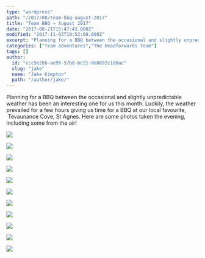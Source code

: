 ```yaml
---
type: "wordpress"
path: "/2017/08/team-bbq-august-2017"
title: "Team BBQ – August 2017"
date: "2017-08-21T15:47:43.000Z"
modified: "2017-11-03T10:52:08.000Z"
excerpt: "Planning for a BBQ between the occasional and slightly unpredictable weather has been an interesting one for us this month. Luckily, the weather prevailed for a few hours giving us time for a BBQ at our local favourite,  Tevaunance Cove, St Agnes. Here are some photos taken the evening, including some from the air!"
categories: ["Team adventures","The Headforwards Team"]
tags: []
author:
  id: "ccc5e2bb-ae99-57b8-bc21-de8892c1d0ac"
  slug: "jake"
  name: "Jake Kimpton"
  path: "/author/jake/"
---
```

Planning for a BBQ between the occasional and slightly unpredictable weather has been an interesting one for us this month. Luckily, the weather prevailed for a few hours giving us time for a BBQ at our local favourite,  Tevaunance Cove, St Agnes. Here are some photos taken the evening, including some from the air!

<section class="gallery">

![](/wp-content/uploads/2017/08/trevaunance-cove-15-08-17_007_headforwards-web-2048.jpg)

![](/wp-content/uploads/2017/08/20882596_10155623275273200_1591374532704516175_n.jpg)

![](/wp-content/uploads/2017/08/20800048_10155623274958200_5499520348858792656_n.jpg)

![](/wp-content/uploads/2017/08/trevaunance-cove-15-08-17_032_headforwards-web-2048.jpg)

![](/wp-content/uploads/2017/08/20799821_10155623275353200_7865436362886855948_n.jpg)

![](/wp-content/uploads/2017/08/20799798_10155623274858200_6163692524957000772_n.jpg)

![](/wp-content/uploads/2017/08/trevaunance-cove-15-08-17_013_headforwards-web-2048.jpg)

![](/wp-content/uploads/2017/08/20798972_10155623275313200_6700186016831038046_n.jpg)

![](/wp-content/uploads/2017/08/20770494_10155623274773200_2711845115670628052_n.jpg)

![](/wp-content/uploads/2017/08/20770191_10155623274678200_1687346439012110667_n.jpg)

![](/wp-content/uploads/2017/08/20767867_10155623275148200_1654559015711421839_n.jpg)

</section>

